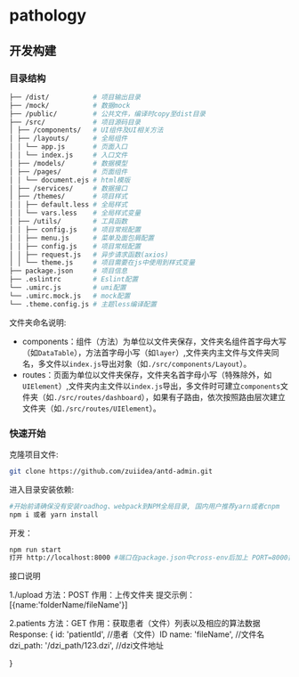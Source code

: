 # pathology

## 开发构建

### 目录结构 

```bash
├── /dist/           # 项目输出目录
├── /mock/           # 数据mock
├── /public/         # 公共文件，编译时copy至dist目录
├── /src/            # 项目源码目录
│ ├── /components/   # UI组件及UI相关方法
│ ├── /layouts/      # 全局组件
│ │ └── app.js       # 页面入口
│ │ └── index.js     # 入口文件
│ ├── /models/       # 数据模型
│ ├── /pages/        # 页面组件
│ │ └── document.ejs # html模版
│ ├── /services/     # 数据接口
│ ├── /themes/       # 项目样式
│ │ ├── default.less # 全局样式
│ │ └── vars.less    # 全局样式变量
│ ├── /utils/        # 工具函数
│ │ ├── config.js    # 项目常规配置
│ │ ├── menu.js      # 菜单及面包屑配置
│ │ ├── config.js    # 项目常规配置
│ │ ├── request.js   # 异步请求函数(axios)
│ │ └── theme.js     # 项目需要在js中使用到样式变量
├── package.json     # 项目信息
├── .eslintrc        # Eslint配置
└── .umirc.js        # umi配置
└── .umirc.mock.js   # mock配置
└── .theme.config.js # 主题less编译配置
```

文件夹命名说明:

* components：组件（方法）为单位以文件夹保存，文件夹名组件首字母大写（如`DataTable`），方法首字母小写（如`layer`）,文件夹内主文件与文件夹同名，多文件以`index.js`导出对象（如`./src/components/Layout`）。
* routes：页面为单位以文件夹保存，文件夹名首字母小写（特殊除外，如`UIElement`）,文件夹内主文件以`index.js`导出，多文件时可建立`components`文件夹（如`./src/routes/dashboard`），如果有子路由，依次按照路由层次建立文件夹（如`./src/routes/UIElement`）。

### 快速开始

克隆项目文件:

```bash
git clone https://github.com/zuiidea/antd-admin.git
```

进入目录安装依赖:

```bash
#开始前请确保没有安装roadhog、webpack到NPM全局目录, 国内用户推荐yarn或者cnpm
npm i 或者 yarn install
```

开发：

```bash
npm run start
打开 http://localhost:8000 #端口在package.json中cross-env后加上 PORT=8000指定
```


接口说明

1./upload
方法：POST
作用：上传文件夹
提交示例：
[{name:'folderName/fileName'}]

2.patients
方法：GET
作用：获取患者（文件）列表以及相应的算法数据
Response:
{
  id: 'patientId',   //患者（文件）ID
  name: 'fileName',  //文件名
  dzi_path: '/dzi_path/123.dzi',   //dzi文件地址
  
}



